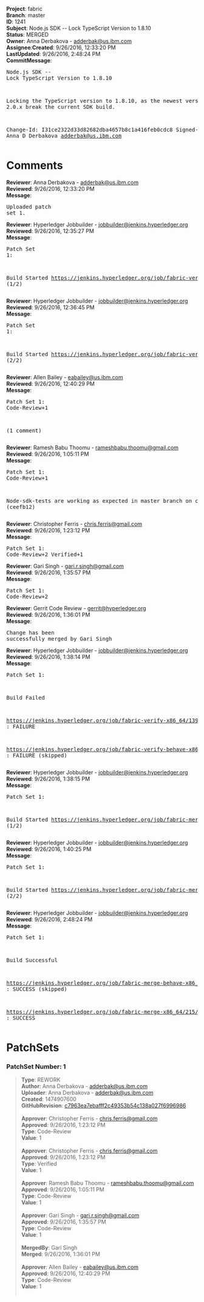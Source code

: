 <strong>Project</strong>: fabric</br><strong>Branch</strong>: master<br><strong>ID</strong>: 1241<br><strong>Subject</strong>: Node.js SDK -- Lock TypeScript Version to 1.8.10<br><strong>Status</strong>: MERGED<br><strong>Owner</strong>: Anna Derbakova - adderbak@us.ibm.com<br><strong>Assignee</strong>:<strong>Created</strong>: 9/26/2016, 12:33:20 PM<br><strong>LastUpdated</strong>: 9/26/2016, 2:48:24 PM<br><strong>CommitMessage</strong>:<br><pre>Node.js SDK -- Lock TypeScript Version to 1.8.10

Locking the TypeScript version to 1.8.10, as the
newest versions of 2.0.x break the current SDK build.

Change-Id: I31ce2322d33d82682dba4657b8c1a416feb0cdc8
Signed-off-by: Anna D Derbakova <adderbak@us.ibm.com>
</pre><h1>Comments</h1><strong>Reviewer</strong>: Anna Derbakova - adderbak@us.ibm.com<br><strong>Reviewed</strong>: 9/26/2016, 12:33:20 PM<br><strong>Message</strong>: <pre>Uploaded patch set 1.</pre><strong>Reviewer</strong>: Hyperledger Jobbuilder - jobbuilder@jenkins.hyperledger.org<br><strong>Reviewed</strong>: 9/26/2016, 12:35:27 PM<br><strong>Message</strong>: <pre>Patch Set 1:

Build Started https://jenkins.hyperledger.org/job/fabric-verify-x86_64/1394/ (1/2)</pre><strong>Reviewer</strong>: Hyperledger Jobbuilder - jobbuilder@jenkins.hyperledger.org<br><strong>Reviewed</strong>: 9/26/2016, 12:36:45 PM<br><strong>Message</strong>: <pre>Patch Set 1:

Build Started https://jenkins.hyperledger.org/job/fabric-verify-behave-x86_64/315/ (2/2)</pre><strong>Reviewer</strong>: Allen Bailey - eabailey@us.ibm.com<br><strong>Reviewed</strong>: 9/26/2016, 12:40:29 PM<br><strong>Message</strong>: <pre>Patch Set 1: Code-Review+1

(1 comment)</pre><strong>Reviewer</strong>: Ramesh Babu Thoomu - rameshbabu.thoomu@gmail.com<br><strong>Reviewed</strong>: 9/26/2016, 1:05:11 PM<br><strong>Message</strong>: <pre>Patch Set 1: Code-Review+1

Node-sdk-tests are working as expected in master branch on commit (ceefb12)</pre><strong>Reviewer</strong>: Christopher Ferris - chris.ferris@gmail.com<br><strong>Reviewed</strong>: 9/26/2016, 1:23:12 PM<br><strong>Message</strong>: <pre>Patch Set 1: Code-Review+2 Verified+1</pre><strong>Reviewer</strong>: Gari Singh - gari.r.singh@gmail.com<br><strong>Reviewed</strong>: 9/26/2016, 1:35:57 PM<br><strong>Message</strong>: <pre>Patch Set 1: Code-Review+2</pre><strong>Reviewer</strong>: Gerrit Code Review - gerrit@hyperledger.org<br><strong>Reviewed</strong>: 9/26/2016, 1:36:01 PM<br><strong>Message</strong>: <pre>Change has been successfully merged by Gari Singh</pre><strong>Reviewer</strong>: Hyperledger Jobbuilder - jobbuilder@jenkins.hyperledger.org<br><strong>Reviewed</strong>: 9/26/2016, 1:38:14 PM<br><strong>Message</strong>: <pre>Patch Set 1:

Build Failed 

https://jenkins.hyperledger.org/job/fabric-verify-x86_64/1394/ : FAILURE

https://jenkins.hyperledger.org/job/fabric-verify-behave-x86_64/315/ : FAILURE (skipped)</pre><strong>Reviewer</strong>: Hyperledger Jobbuilder - jobbuilder@jenkins.hyperledger.org<br><strong>Reviewed</strong>: 9/26/2016, 1:38:15 PM<br><strong>Message</strong>: <pre>Patch Set 1:

Build Started https://jenkins.hyperledger.org/job/fabric-merge-behave-x86_64/43/ (1/2)</pre><strong>Reviewer</strong>: Hyperledger Jobbuilder - jobbuilder@jenkins.hyperledger.org<br><strong>Reviewed</strong>: 9/26/2016, 1:40:25 PM<br><strong>Message</strong>: <pre>Patch Set 1:

Build Started https://jenkins.hyperledger.org/job/fabric-merge-x86_64/215/ (2/2)</pre><strong>Reviewer</strong>: Hyperledger Jobbuilder - jobbuilder@jenkins.hyperledger.org<br><strong>Reviewed</strong>: 9/26/2016, 2:48:24 PM<br><strong>Message</strong>: <pre>Patch Set 1:

Build Successful 

https://jenkins.hyperledger.org/job/fabric-merge-behave-x86_64/43/ : SUCCESS (skipped)

https://jenkins.hyperledger.org/job/fabric-merge-x86_64/215/ : SUCCESS</pre><h1>PatchSets</h1><h3>PatchSet Number: 1</h3><blockquote><strong>Type</strong>: REWORK<br><strong>Author</strong>: Anna Derbakova - adderbak@us.ibm.com<br><strong>Uploader</strong>: Anna Derbakova - adderbak@us.ibm.com<br><strong>Created</strong>: 1474907600<br><strong>GitHubRevision</strong>: [c7963ea7ebafff2c49353b54c138a027f6996986](https://github.com/hyperledger/fabric/commit/c7963ea7ebafff2c49353b54c138a027f6996986)<br><br><strong>Approver</strong>: Christopher Ferris - chris.ferris@gmail.com<br><strong>Approved</strong>: 9/26/2016, 1:23:12 PM<br><strong>Type</strong>: Code-Review<br><strong>Value</strong>: 1<br><br><strong>Approver</strong>: Christopher Ferris - chris.ferris@gmail.com<br><strong>Approved</strong>: 9/26/2016, 1:23:12 PM<br><strong>Type</strong>: Verified<br><strong>Value</strong>: 1<br><br><strong>Approver</strong>: Ramesh Babu Thoomu - rameshbabu.thoomu@gmail.com<br><strong>Approved</strong>: 9/26/2016, 1:05:11 PM<br><strong>Type</strong>: Code-Review<br><strong>Value</strong>: 1<br><br><strong>Approver</strong>: Gari Singh - gari.r.singh@gmail.com<br><strong>Approved</strong>: 9/26/2016, 1:35:57 PM<br><strong>Type</strong>: Code-Review<br><strong>Value</strong>: 1<br><br><strong>MergedBy</strong>: Gari Singh<br><strong>Merged</strong>: 9/26/2016, 1:36:01 PM<br><br><strong>Approver</strong>: Allen Bailey - eabailey@us.ibm.com<br><strong>Approved</strong>: 9/26/2016, 12:40:29 PM<br><strong>Type</strong>: Code-Review<br><strong>Value</strong>: 1<br><br></blockquote>